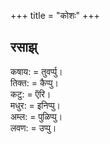 +++
title = "कोशः"
+++

## रसाझ्
कषाय: = तुवर्प्पु।  
तिक्त: = कैप्पु।  
कटु: = ऍरि।  
मधुर: = इनिप्पु।  
अम्ल: = पुळिप्पु।  
लवण: = उप्पु।